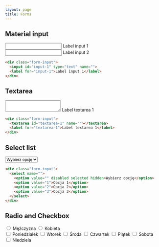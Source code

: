 ```yaml
---
layout: page
title: Forms
---
```


## Material input

<div class="form-input">
  <input id="input-1" type="text" name="">
  <label for="input-1">Label input 1</label>
</div>

<div class="form-input">
  <input id="input-2" type="text" name="">
  <label for="input-2">Label input 2</label>
</div>

```html
<div class="form-input">
  <input id="input-1" type="text" name="">
  <label for="input-1">Label input 1</label>
</div>
```

## Textarea

<div class="form-input">
  <textarea id="textarea-1" name=""></textarea>
  <label for="textarea-1">Label textarea 1</label>
</div>

```html
<div class="form-input">
  <textarea id="textarea-1" name=""></textarea>
  <label for="textarea-1">Label textarea 1</label>
</div>
```

## Select list

<div class="form-input">
  <select name="">
    <option value="" disabled selected hidden>Wybierz opcję</option>
    <option value="1">Opcja 1</option>
    <option value="2">Opcja 2</option>
    <option value="3">Opcja 3</option>
  </select>
</div>

```html
<div class="form-input">
  <select name="">
    <option value="" disabled selected hidden>Wybierz opcję</option>
    <option value="1">Opcja 1</option>
    <option value="2">Opcja 2</option>
    <option value="3">Opcja 3</option>
  </select>
</div>
```

## Radio and Checkbox

<div class="form-radio">
  <input id="plec-mezczyzna" type="radio" name="plec" value="mezczyzna">
  <label for="plec-mezczyzna">Mężczyzna</label>
  <input id="plec-kobieta" type="radio" name="plec" value="kobieta">
  <label for="plec-kobieta">Kobieta</label>
</div>

<div class="form-checkbox">
  <input id="dni-robocze-poniedzialek" type="checkbox" name="dni-robocze" value="poniedzialek">
  <label for="dni-robocze-poniedzialek">Poniedziałek</label>
  <input id="dni-robocze-wtorek" type="checkbox" name="dni-robocze" value="wtorek">
  <label for="dni-robocze-wtorek">Wtorek</label>
  <input id="dni-robocze-sroda" type="checkbox" name="dni-robocze" value="sroda">
  <label for="dni-robocze-sroda">Środa</label>
  <input id="dni-robocze-czwartek" type="checkbox" name="dni-robocze" value="czwartek">
  <label for="dni-robocze-czwartek">Czwartek</label>
  <input id="dni-robocze-piatek" type="checkbox" name="dni-robocze" value="piatek">
  <label for="dni-robocze-piatek">Piątek</label>
  <input id="dni-robocze-sobota" type="checkbox" name="dni-robocze" value="sobota">
  <label for="dni-robocze-sobota">Sobota</label>
  <input id="dni-robocze-niedziela" type="checkbox" name="dni-robocze" value="niedziela">
  <label for="dni-robocze-niedziela">Niedziela</label>
</div>
